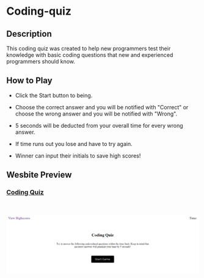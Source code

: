 # Coding-quiz

## Description

This coding quiz was created to help new programmers test their knowledge with basic coding questions that new and experienced programmers should know.

## How to Play

* Click the Start button to being.

* Choose the correct answer and you will be notified with "Correct" or choose the wrong answer and you will be notified with "Wrong".

* 5 seconds will be deducted from your overall time for every wrong answer.

* If time runs out you lose and have to try again.

* Winner can input their initials to save high scores!


## Wesbite Preview

### <ins>[Coding Quiz](https://soumpholphakdy.github.io/Coding-quiz/)</ins>

<br>

![Preview of homepage](./assets/images/quizScreenshot.png)
